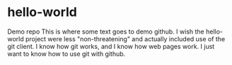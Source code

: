 # hello-world
Demo repo
This is where some text goes to demo github.  I wish the hello-world project were less "non-threatening" and actually included use of the git client.  I know how git works, and I know how web pages work.  I just want to know how to use git with github.

